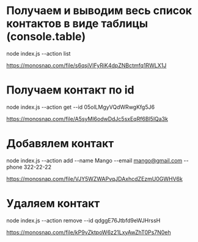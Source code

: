 # Получаем и выводим весь список контактов в виде таблицы (console.table)

node index.js --action list

https://monosnap.com/file/s6qsjVIFyRiK4dpZNBctmfq1RWLX1J

# Получаем контакт по id

node index.js --action get --id 05olLMgyVQdWRwgKfg5J6

https://monosnap.com/file/A5syMl6odwDdJc5sxEqRf6Bl5lQa3k

# Добавялем контакт

node index.js --action add --name Mango --email mango@gmail.com --phone 322-22-22

https://monosnap.com/file/VJY5WZWAPvqJDAxhcdZEzmU0GWHV6k

# Удаляем контакт

node index.js --action remove --id qdggE76Jtbfd9eWJHrssH

https://monosnap.com/file/kP9vZktpoW6z21LxyAwZhT0Ps7N0eh
